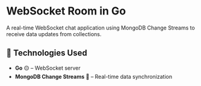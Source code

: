 # WebSocket Room in Go

A real-time WebSocket chat application using MongoDB Change Streams to receive data updates from collections.

## 🚀 Technologies Used

- **Go** 🟡 – WebSocket server  
- **MongoDB Change Streams** 🍃 – Real-time data synchronization